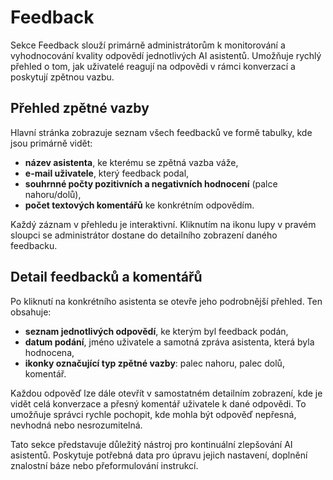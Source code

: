 # Feedback

Sekce Feedback slouží primárně administrátorům k monitorování a vyhodnocování kvality odpovědí jednotlivých AI asistentů. Umožňuje rychlý přehled o tom, jak uživatelé reagují na odpovědi v rámci konverzací a poskytují zpětnou vazbu.

## Přehled zpětné vazby

Hlavní stránka zobrazuje seznam všech feedbacků ve formě tabulky, kde jsou primárně vidět:

- **název asistenta**, ke kterému se zpětná vazba váže,
- **e-mail uživatele**, který feedback podal,
- **souhrnné počty pozitivních a negativních hodnocení** (palce nahoru/dolů),
- **počet textových komentářů** ke konkrétním odpovědím.

Každý záznam v přehledu je interaktivní. Kliknutím na ikonu lupy v pravém sloupci se administrátor dostane do detailního zobrazení daného feedbacku.

## Detail feedbacků a komentářů

Po kliknutí na konkrétního asistenta se otevře jeho podrobnější přehled. Ten obsahuje:

- **seznam jednotlivých odpovědí**, ke kterým byl feedback podán,
- **datum podání**, jméno uživatele a samotná zpráva asistenta, která byla hodnocena,
- **ikonky označující typ zpětné vazby**: palec nahoru, palec dolů, komentář.

Každou odpověď lze dále otevřít v samostatném detailním zobrazení, kde je vidět celá konverzace a přesný komentář uživatele k dané odpovědi. To umožňuje správci rychle pochopit, kde mohla být odpověď nepřesná, nevhodná nebo nesrozumitelná.

Tato sekce představuje důležitý nástroj pro kontinuální zlepšování AI asistentů. Poskytuje potřebná data pro úpravu jejich nastavení, doplnění znalostní báze nebo přeformulování instrukcí. 